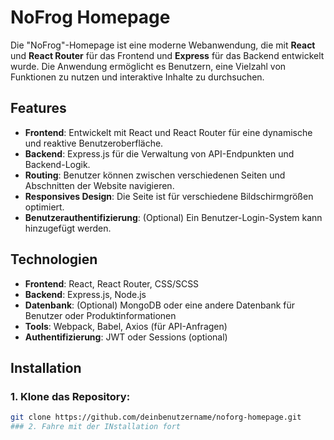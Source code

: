 # NoFrog Homepage

Die "NoFrog"-Homepage ist eine moderne Webanwendung, die mit **React** und **React Router** für das Frontend und **Express** für das Backend entwickelt wurde. Die Anwendung ermöglicht es Benutzern, eine Vielzahl von Funktionen zu nutzen und interaktive Inhalte zu durchsuchen.

## Features

- **Frontend**: Entwickelt mit React und React Router für eine dynamische und reaktive Benutzeroberfläche.
- **Backend**: Express.js für die Verwaltung von API-Endpunkten und Backend-Logik.
- **Routing**: Benutzer können zwischen verschiedenen Seiten und Abschnitten der Website navigieren.
- **Responsives Design**: Die Seite ist für verschiedene Bildschirmgrößen optimiert.
- **Benutzerauthentifizierung**: (Optional) Ein Benutzer-Login-System kann hinzugefügt werden.

## Technologien

- **Frontend**: React, React Router, CSS/SCSS
- **Backend**: Express.js, Node.js
- **Datenbank**: (Optional) MongoDB oder eine andere Datenbank für Benutzer oder Produktinformationen
- **Tools**: Webpack, Babel, Axios (für API-Anfragen)
- **Authentifizierung**: JWT oder Sessions (optional)

## Installation

### 1. Klone das Repository:
```bash
git clone https://github.com/deinbenutzername/noforg-homepage.git
### 2. Fahre mit der INstallation fort
